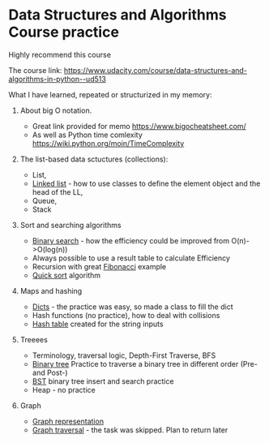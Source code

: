 # Data Structures and Algorithms Course practice

Highly recommend this course

The course link:
https://www.udacity.com/course/data-structures-and-algorithms-in-python--ud513

What I have learned, repeated or structurized in my memory:
1) About big O notation. 
    * Great link provided for memo https://www.bigocheatsheet.com/
    * As well as Python time comlexity https://wiki.python.org/moin/TimeComplexity

2) The list-based data sctuctures (collections): 
    * List, 
    * [Linked list](LinkedList.py) - how to use classes to define the element object and the head of the LL, 
    * Queue, 
    * Stack

3) Sort and searching algorithms
    * [Binary search](Binarys.py) - how the efficiency could be improved from O(n)->O(log(n))
    * Always possible to use a result table to calculate Efficiency
    * Recursion with great [Fibonacci](Fib.py) example
    * [Quick sort](Quick_sort.py) algorithm

4) Maps and hashing
    * [Dicts](Dicts.py) - the practice was easy, so made a class to fill the dict
    * Hash functions (no practice), how to deal with collisions
    * [Hash table](Hashmap.py) created for the string inputs

5) Treeees
    * Terminology, traversal logic, Depth-First Traverse, BFS
    * [Binary tree](Bin_tree.py) Practice to traverse a binary tree in different order (Pre- and Post-)
    * [BST](BST.py) binary tree insert and search practice
    * Heap - no practice

6) Graph
    * [Graph representation](Graph_repr.py) 
    * [Graph traversal](Graph_trav.py) - the task was skipped. Plan to return later